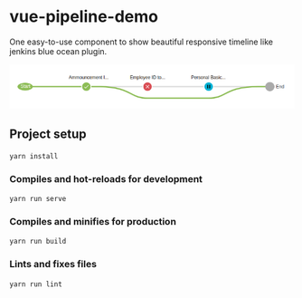 # vue-pipeline-demo
One easy-to-use component to show beautiful responsive timeline like jenkins blue ocean plugin.

![sample](./resources/sample.png)





## Project setup
```
yarn install
```

### Compiles and hot-reloads for development
```
yarn run serve
```

### Compiles and minifies for production
```
yarn run build
```

### Lints and fixes files
```
yarn run lint
```
